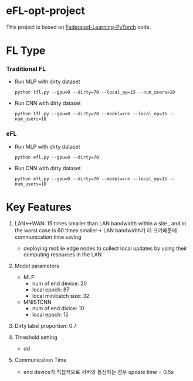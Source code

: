 # eFL-opt-project

This project is based on [Federated-Learning-PyTorch](https://github.com/AshwinRJ/Federated-Learning-PyTorch) code.

# FL Type
### Traditional FL
- Run MLP with dirty dataset</p>
`python tfl.py --gpu=0 --dirty=70 --local_ep=15 --num_users=10`
  
- Run CNN with dirty dataset</p>
`python tfl.py --gpu=0 --dirty=70 --model=cnn --local_ep=15 --num_users=10`
  
### eFL  
- Run MLP with dirty dataset</p>
`python efl.py --gpu=0 --dirty=70`

- Run CNN with dirty dataset</p>
`python efl.py --gpu=0 --dirty=70 --model=cnn --local_ep=15 --num_users=10`
  

# Key Features
1. LAN<->WAN: 15 times smaller than LAN bandwidth within a site , and in the worst case is 60 times
smaller-> LAN bandwidth가 더 크기때문에 communication time saving
   - deploying mobile edge nodes to collect local updates by using their computing resources in the LAN
   

2. Model parameters
   - MLP
      - num of end device: 20
      - local epoch: 87
      - local minibatch size: 32
   - MNISTCNN
      - num of end divice: 10
      - local epoch: 15
   
3. Dirty label proportion: 0.7

4. Threshold setting
    - dd

5. Communication Time
    - end device가 직접적으로 서버와 통신하는 경우 update time = 0.5s
